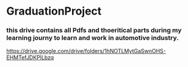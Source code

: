 # GraduationProject
### this drive contains all Pdfs and thoeritical parts during my learning journy to learn and work in automotive industry.

https://drive.google.com/drive/folders/1hNOTLMytGaSwnOHS-EHMTefJDKPlLbzq
